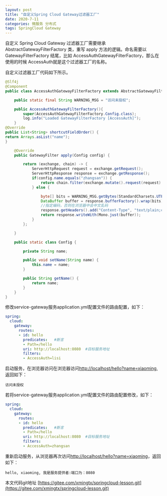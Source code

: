 ```yaml
---
layout: post
title: "自定义Spring Cloud Gateway过滤器工厂"
date: 2020-7-11
categories: 微服务 分布式
tags: SpringCloud Gateway
--- 
```


自定义 Spring Cloud Gateway 过滤器工厂需要继承 AbstractGatewayFilterFactory 类，重写 apply 方法的逻辑。命名需要以 GatewayFilterFactory 结尾，比如 AccessAuthGatewayFilterFactory，那么在使用的时候 AccessAuth就是这个过滤器工厂的名称。

自定义过滤器工厂代码如下所示。

```java
@Slf4j
@Component
public class AccessAuthGatewayFilterFactory extends AbstractGatewayFilterFactory<AccessAuthGatewayFilterFactory.Config> {

    public static final String WARNING_MSG = "访问未授权";

    public AccessAuthGatewayFilterFactory(){
        super(AccessAuthGatewayFilterFactory.Config.class);
        log.info("Loaded GatewayFilterFactory [AccessAuth]");
    }
@Override
public List<String> shortcutFieldOrder() {
return Arrays.asList("name");
} 

    @Override
    public GatewayFilter apply(Config config) {

        return (exchange, chain) -> {
            ServerHttpRequest request = exchange.getRequest();
            ServerHttpResponse response = exchange.getResponse();
            if(config.name.equals("zhangsan")) {
                return chain.filter(exchange.mutate().request(request).build());
            } else {

                byte[] bits = WARNING_MSG.getBytes(StandardCharsets.UTF_8);
                DataBuffer buffer = response.bufferFactory().wrap(bits);
                //指定编码，否则在浏览器中会中文乱码
                response.getHeaders().add("Content-Type", "text/plain;charset=UTF-8");
                return response.writeWith(Mono.just(buffer));
            }
        };

    }

    public static class Config {

        private String name;

        public void setName(String name) {
            this.name = name;
        }

        public String getName() {
            return name;
        }
    }
}

```

修改service-gateway服务application.yml配置文件的路由配置，如下：

```yaml
spring:
  cloud:
    gateway:
      routes:
      - id: hello
        predicates:   #断言
        - Path=/hello
        uri: http://localhost:8080  #目标服务地址
        filters:
        - AccessAuth=lisi
```

启动服务，在浏览器访问在浏览器访问[http://localhost/hello?name=xiaoming](http://localhost/hello?name=xiaoming),返回如下：

```
访问未授权
```

若将service-gateway服务application.yml配置文件的路由配置修改，如下：

```yaml
spring:
  cloud:
    gateway:
      routes:
      - id: hello
        predicates:   #断言
        - Path=/hello
        uri: http://localhost:8080  #目标服务地址
        filters:
        - AccessAuth=zhangsan
```

重新启动服务，从浏览器再次访问[http://localhost/hello?name=xiaoming](http://localhost/hello?name=xiaoming)，返回如下：

```
hello, xiaoming, 我是服务提供者:端口为：8080
```


本文代码git地址 [https://gitee.com/xmingtx/springcloud-lesson.git](https://gitee.com/xmingtx/springcloud-lesson.git)